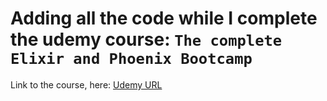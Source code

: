 # Adding all the code while I complete the udemy course: `The complete Elixir and Phoenix Bootcamp`

Link to the course, here: [Udemy URL](https://www.udemy.com/course/the-complete-elixir-and-phoenix-bootcamp-and-tutorial/)
